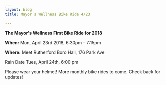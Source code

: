 ```yaml
---
layout: blog
title: Mayor's Wellness Bike Ride 4/23

---
```

**The Mayor's Wellness First Bike Ride for 2018**   

**When:** Mon, April 23rd 2018, 6:30pm – 7:15pm

**Where:** Meet Rutherford Boro Hall, 176 Park Ave  

Rain Date Tues, April 24th, 6:00 pm

Please wear your helmet! More monthly bike rides to come. Check back for updates!
